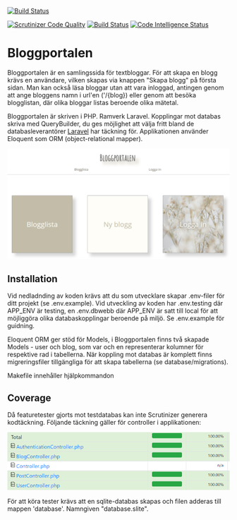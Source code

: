 

[![Build Status](https://travis-ci.org/fahlstrm/mvc-proj.svg?branch=main)](https://travis-ci.org/fahlstrm/mvc-proj)


[![Scrutinizer Code Quality](https://scrutinizer-ci.com/g/fahlstrm/mvc-proj/badges/quality-score.png?b=main)](https://scrutinizer-ci.com/g/fahlstrm/mvc-proj/?branch=main) [![Build Status](https://scrutinizer-ci.com/g/fahlstrm/mvc-proj/badges/build.png?b=main)](https://scrutinizer-ci.com/g/fahlstrm/mvc-proj/build-status/main) [![Code Intelligence Status](https://scrutinizer-ci.com/g/fahlstrm/mvc-proj/badges/code-intelligence.svg?b=main)](https://scrutinizer-ci.com/code-intelligence)

# Bloggportalen
Bloggportalen är en samlingssida för textbloggar. För att skapa en blogg krävs en användare, vilken skapas via knappen "Skapa blogg" på första sidan. Man kan också läsa bloggar utan att vara inloggad, antingen genom att ange bloggens namn i url'en ('/{blog}) eller genom att besöka blogglistan, där olika bloggar listas beroende olika mätetal.

Bloggportalen är skriven i PHP. Ramverk Laravel. Kopplingar mot databas skriva med QueryBuilder, du ges möjlighet att välja fritt bland de databasleverantörer 
[Laravel](https://laravel.com/docs/8.x/database#introduction "Laravel Database") har täckning för. Applikationen använder Eloquent som ORM (object-relational mapper).

![Index-page](/public/img/bloggportalen.PNG)



## Installation
Vid nedladnding av koden krävs att du som utvecklare skapar .env-filer för ditt projekt (se .env.example). Vid utveckling av koden har .env.testing där APP_ENV är testing, en .env.dbwebb där APP_ENV är satt till local för att möjliggöra olika databaskopplingar beroende på miljö. Se .env.example för guidning.

Eloquent ORM ger stöd för Models, i Bloggportalen finns två skapade Models - user och blog, som var och en representerar kolumner för respektive rad i tabellerna. 
När koppling mot databas är komplett finns migreringsfiler tillgängliga för att skapa tabellerna (se database/migrations).

Makefile innehåller hjälpkommandon

## Coverage
Då featuretester gjorts mot testdatabas kan inte Scrutinizer generera kodtäckning.
Följande täckning gäller för controller i applikationen:

![Code Coverage](/public/img/coverage.PNG)

För att köra tester krävs att en sqlite-databas skapas och filen adderas till mappen 'database'. Namngiven "database.slite".